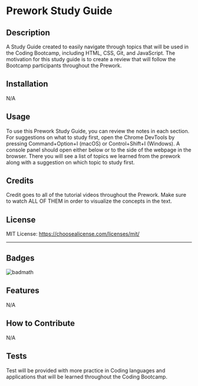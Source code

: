 # Prework Study Guide

## Description

A Study Guide created to easily navigate through topics that will be used in the Coding Bootcamp, including HTML, CSS, Git, and JavaScript. The motivation for this study guide is to create a review that will follow the Bootcamp participants throughout the Prework.


## Installation

N/A

## Usage

To use this Prework Study Guide, you can review the notes in each section. For suggestions on what to study first, open the Chrome DevTools by pressing Command+Option+I (macOS) or Control+Shift+I (Windows). A console panel should open either below or to the side of the webpage in the browser. There you will see a list of topics we learned from the prework along with a suggestion on which topic to study first.

## Credits

Credit goes to all of the tutorial videos throughout the Prework. Make sure to watch ALL OF THEM in order to visualize the concepts in the text.

## License

MIT License: https://choosealicense.com/licenses/mit/

---

## Badges

![badmath](https://img.shields.io/github/languages/top/nielsenjared/badmath)


## Features

N/A

## How to Contribute

N/A

## Tests

Test will be provided with more practice in Coding languages and applications that will be learned throughout the Coding Bootcamp.

